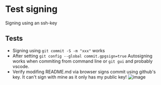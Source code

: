 # Test signing

Signing using an ssh-key

## Tests
 * Signing using `git commit -S -m "xxx"` works
 * After setting `git config --global commit.gpgsign=true` Autosigning works when commiting from command line or `git gui` and probably vscode.
 * Verify modifing README.md via browser signs commit using github's key. It can't sign with mine as it only has my public key!
![image](https://github.com/winksaville/test-ssh-git-commit-signing/assets/1024284/3f5691b8-5d4e-4f0c-a60d-b8bf8ecb0637)

